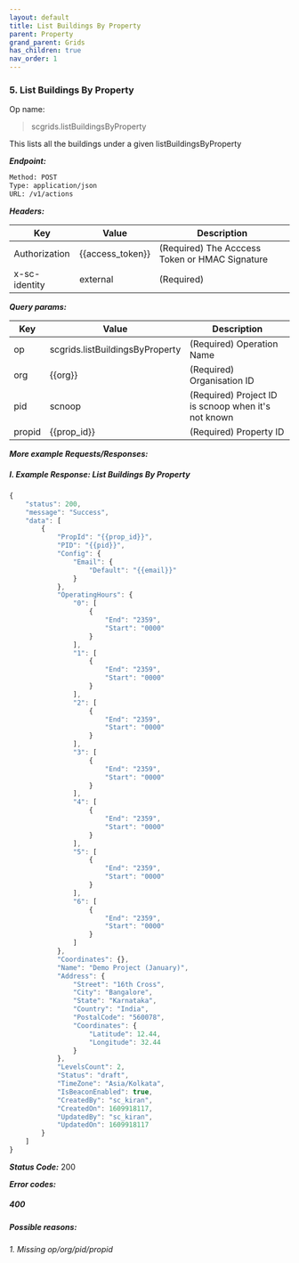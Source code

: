 ```yaml
---
layout: default
title: List Buildings By Property
parent: Property
grand_parent: Grids
has_children: true
nav_order: 1
---
```


### 5. List Buildings By Property


Op name: 

> scgrids.listBuildingsByProperty

This lists all the buildings under a given listBuildingsByProperty


***Endpoint:***

```bash
Method: POST
Type: application/json
URL: /v1/actions
```


***Headers:***

| Key | Value | Description |
| --- | ------|-------------|
| Authorization | {{access_token}} | (Required) The Acccess Token or HMAC Signature |
| x-sc-identity | external | (Required) |



***Query params:***

| Key | Value | Description |
| --- | ------|-------------|
| op | scgrids.listBuildingsByProperty | (Required) Operation Name |
| org | {{org}} | (Required) Organisation ID |
| pid | scnoop | (Required) Project ID is scnoop when it's not known |
| propid | {{prop_id}} | (Required) Property ID |



***More example Requests/Responses:***
##### I. Example Response: List Buildings By Property
```js
{
    "status": 200,
    "message": "Success",
    "data": [
        {
            "PropId": "{{prop_id}}",
            "PID": "{{pid}}",
            "Config": {
                "Email": {
                    "Default": "{{email}}"
                }
            },
            "OperatingHours": {
                "0": [
                    {
                        "End": "2359",
                        "Start": "0000"
                    }
                ],
                "1": [
                    {
                        "End": "2359",
                        "Start": "0000"
                    }
                ],
                "2": [
                    {
                        "End": "2359",
                        "Start": "0000"
                    }
                ],
                "3": [
                    {
                        "End": "2359",
                        "Start": "0000"
                    }
                ],
                "4": [
                    {
                        "End": "2359",
                        "Start": "0000"
                    }
                ],
                "5": [
                    {
                        "End": "2359",
                        "Start": "0000"
                    }
                ],
                "6": [
                    {
                        "End": "2359",
                        "Start": "0000"
                    }
                ]
            },
            "Coordinates": {},
            "Name": "Demo Project (January)",
            "Address": {
                "Street": "16th Cross",
                "City": "Bangalore",
                "State": "Karnataka",
                "Country": "India",
                "PostalCode": "560078",
                "Coordinates": {
                    "Latitude": 12.44,
                    "Longitude": 32.44
                }
            },
            "LevelsCount": 2,
            "Status": "draft",
            "TimeZone": "Asia/Kolkata",
            "IsBeaconEnabled": true,
            "CreatedBy": "sc_kiran",
            "CreatedOn": 1609918117,
            "UpdatedBy": "sc_kiran",
            "UpdatedOn": 1609918117
        }
    ]
}
```


***Status Code:*** 200


***Error codes:***

##### 400
##### Possible reasons:

###### 1. Missing op/org/pid/propid



<br>